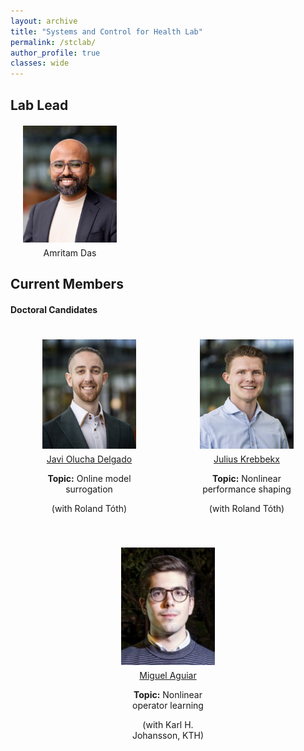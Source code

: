 ```yaml
---
layout: archive
title: "Systems and Control for Health Lab"
permalink: /stclab/
author_profile: true
classes: wide
---
```


<style>
.member-container {
  display: flex;
  flex-wrap: wrap;
  justify-content: space-around; /* Adjust spacing as necessary */
}

.member {
  text-align: center; /* Center the text below the images */
  margin: 20px; /* Space between each member */
  width: 150px; /* Set a width for the member boxes */
}

.member img {
  max-width: 100%; /* Ensure images are responsive */
  height: auto; /* Maintain aspect ratio */
}
.name {
  font-weight: normal; /* Make the font normal, not bold */
  font-size: 14px; /* Make the font smaller */
  margin-top: 5px; /* Reduce space above the name */
}
</style>



## Lab Lead 

  <div class="member">
    <img src="/assets/amritam.jpg" alt="John Doe" />
    <h3 class="name">Amritam Das</h3>
  </div>

## Current Members

#### Doctoral Candidates

<div class="member-container">
  
  <div class="member">
    <img src="/assets/members/Javi.jpg" alt="Javi" />
    <h3 class="name"><a href="https://scholar.google.com/citations?hl=it&user=zMM1AJ4AAAAJ&view_op=list_works&sortby=pubdate">Javi Olucha Delgado</a></h3>
   <h3 class="name"><strong>Topic:</strong> Online model surrogation</h3>
   <h3 class="name">(with Roland Tóth)</h3>
  </div>

  <div class="member">
    <img src="/assets/members/Julius.jpg" alt="Julius" />
    <h3 class="name"><a href="https://scholar.google.com/citations?user=Fk_c6L4AAAAJ&hl=en">Julius Krebbekx</a></h3>
   <h3 class="name"><strong>Topic:</strong> Nonlinear performance shaping</h3>
   <h3 class="name">(with Roland Tóth)</h3>
  </div>

  <div class="member">
    <img src="/assets/members/Miguel.jpeg" alt="Miguel" />
    <h3 class="name"><a href="https://scholar.google.com/citations?user=9LxTyZMAAAAJ&hl=en">Miguel Aguiar</a></h3>
   <h3 class="name"><strong>Topic:</strong> Nonlinear operator learning</h3>
   <h3 class="name">(with Karl H. Johansson, KTH)</h3>
  </div>

  <!-- Add more members as needed -->

</div>

<!--You can download a PDF copy of my CV [here](/files/AmritamCV.pdf).-->
